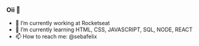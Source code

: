 ### Oii 👋

- 🔭 I’m currently working at Rocketseat
- 🌱 I’m currently learning HTML, CSS, JAVASCRIPT, SQL, NODE, REACT
- 📫 How to reach me: @sebafelix

